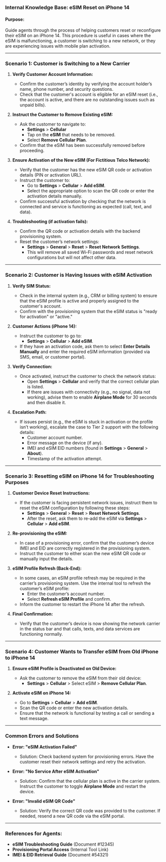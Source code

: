 ### **Internal Knowledge Base: eSIM Reset on iPhone 14**

#### **Purpose**:  
Guide agents through the process of helping customers reset or reconfigure their eSIM on an iPhone 14. This procedure is useful in cases where the eSIM is malfunctioning, a customer is switching to a new network, or they are experiencing issues with mobile plan activation.

---

### **Scenario 1: Customer is Switching to a New Carrier**

1. **Verify Customer Account Information:**
   - Confirm the customer’s identity by verifying the account holder’s name, phone number, and security questions.
   - Check that the customer's account is eligible for an eSIM reset (i.e., the account is active, and there are no outstanding issues such as unpaid bills).

2. **Instruct the Customer to Remove Existing eSIM:**
   - Ask the customer to navigate to:
     - **Settings** > **Cellular**
     - Tap on the **eSIM** that needs to be removed.
     - Select **Remove Cellular Plan**.
   - Confirm that the eSIM has been successfully removed before proceeding.

3. **Ensure Activation of the New eSIM (For Fictitious Telco Network):**
   - Verify that the customer has the new eSIM QR code or activation details (PIN or activation URL).
   - Instruct the customer to:
     - Go to **Settings** > **Cellular** > **Add eSIM**.
     - Select the appropriate option to scan the QR code or enter the activation details manually.
   - Confirm successful activation by checking that the network is connected and service is functioning as expected (call, text, and data).

4. **Troubleshooting (if activation fails):**
   - Confirm the QR code or activation details with the backend provisioning system.
   - Reset the customer’s network settings:  
     - **Settings** > **General** > **Reset** > **Reset Network Settings**.  
     - This will remove all saved Wi-Fi passwords and reset network configurations but will not affect other data.

---

### **Scenario 2: Customer is Having Issues with eSIM Activation**

1. **Verify SIM Status:**
   - Check in the internal system (e.g., CRM or billing system) to ensure that the eSIM profile is active and properly assigned to the customer's account.
   - Confirm with the provisioning system that the eSIM status is "ready for activation" or "active."

2. **Customer Actions (iPhone 14):**
   - Instruct the customer to go to:
     - **Settings** > **Cellular** > **Add eSIM**.
   - If they have an activation code, ask them to select **Enter Details Manually** and enter the required eSIM information (provided via SMS, email, or customer portal).
   
3. **Verify Connection:**
   - Once activated, instruct the customer to check the network status:
     - Open **Settings** > **Cellular** and verify that the correct cellular plan is listed.
     - If there are issues with connectivity (e.g., no signal, data not working), advise them to enable **Airplane Mode** for 30 seconds and then disable it.

4. **Escalation Path:**
   - If issues persist (e.g., the eSIM is stuck in activation or the profile isn’t working), escalate the case to Tier 2 support with the following details:
     - Customer account number.
     - Error message on the device (if any).
     - IMEI and eSIM EID numbers (found in **Settings** > **General** > **About**).
     - Timestamp of the activation attempt.

---

### **Scenario 3: Resetting eSIM on iPhone 14 for Troubleshooting Purposes**

1. **Customer Device Reset Instructions:**
   - If the customer is facing persistent network issues, instruct them to reset the eSIM configuration by following these steps:
     - **Settings** > **General** > **Reset** > **Reset Network Settings**.
     - After the reset, ask them to re-add the eSIM via **Settings** > **Cellular** > **Add eSIM**.

2. **Re-provisioning the eSIM:**
   - In case of a provisioning error, confirm that the customer’s device IMEI and EID are correctly registered in the provisioning system.
   - Instruct the customer to either scan the new eSIM QR code or manually input the details.

3. **eSIM Profile Refresh (Back-End):**
   - In some cases, an eSIM profile refresh may be required in the carrier’s provisioning system. Use the internal tool to refresh the customer’s eSIM profile:
     - Enter the customer’s account number.
     - Select **Refresh eSIM Profile** and confirm.
   - Inform the customer to restart the iPhone 14 after the refresh.

4. **Final Confirmation:**
   - Verify that the customer’s device is now showing the network carrier in the status bar and that calls, texts, and data services are functioning normally.

---

### **Scenario 4: Customer Wants to Transfer eSIM from Old iPhone to iPhone 14**

1. **Ensure eSIM Profile is Deactivated on Old Device:**
   - Ask the customer to remove the eSIM from their old device:
     - **Settings** > **Cellular** > Select eSIM > **Remove Cellular Plan**.

2. **Activate eSIM on iPhone 14:**
   - Go to **Settings** > **Cellular** > **Add eSIM**.
   - Scan the QR code or enter the new activation details.
   - Ensure that the network is functional by testing a call or sending a text message.

---

### **Common Errors and Solutions**

- **Error: "eSIM Activation Failed"**
  - Solution: Check backend system for provisioning errors. Have the customer reset their network settings and retry the activation.

- **Error: "No Service After eSIM Activation"**
  - Solution: Confirm that the cellular plan is active in the carrier system. Instruct the customer to toggle **Airplane Mode** and restart the device.

- **Error: "Invalid eSIM QR Code"**
  - Solution: Verify the correct QR code was provided to the customer. If needed, resend a new QR code via the eSIM portal.

---

### **References for Agents:**
- **eSIM Troubleshooting Guide** (Document #12345)
- **Provisioning Portal Access** (Internal Tool Link)
- **IMEI & EID Retrieval Guide** (Document #54321)

